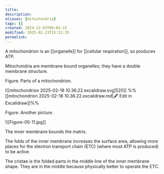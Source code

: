 ```yaml
---
title: 
description: 
aliases: [mitochondria]
tags: []
created: 2024-12-03T09:04:15
modified: 2025-02-23T15:31:25
permalink:
---
```


A mitochondrion is an [[organelle]] for [[cellular respiration]], so produces ATP.

Mitochondria are membrane bound organelles; they have a double membrane structure.

Figure: Parts of a mitochondrion.

![[mitochondrion 2025-02-18 10.36.22.excalidraw.svg|520]]
%%[[mitochondrion 2025-02-18 10.36.22.excalidraw.md|🖋 Edit in Excalidraw]]%%



Figure: Another picture.



![[Figure-05-11.jpg]]





The inner membrane bounds the matrix.

The folds of the inner membrane increases the surface area, allowing more places for the electron transport chain (ETC) (where most ATP is produced) to be active.


The cristae is the folded parts in the middle line of the inner membrane shape. They are in the middle because physically better to operate the ETC.
